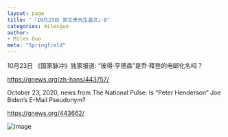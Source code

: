 ```yaml
---
layout: page
title: "『10月23日 郭文贵先生盖文』·8"
categories: milesguo
author:
- Miles Guo
meta: "Springfield"
---
```


10月23日 《国家脉冲》独家报道: “彼得·亨德森”是乔·拜登的电邮化名吗？ 

https://gnews.org/zh-hans/443757/

October 23, 2020, news from The National Pulse: Is “Peter Henderson” Joe Biden’s E-Mail Pseudonym?

https://gnews.org/443662/  

![image](../../../../image/milesguo/2020_10_23_Miles_Guo_Getter_8_1.jpeg)